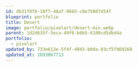 ```yaml
---
id: db31f8f6-10f7-48af-9665-c0e75007454f
blueprint: portfolio
title: Desert
image: portfolio/pixelart/desert-min.webp
parent: 1d2d635f-5eca-49f6-b6b5-6100cd5dbd4a
portfolio:
  - pixelart
updated_by: 733e613e-5f4f-4943-b04a-83cf5f969268
updated_at: 1693067713
---
```

